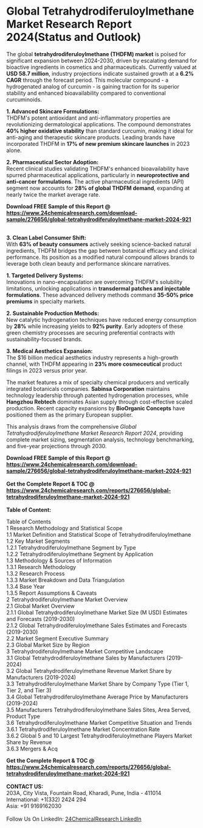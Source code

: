 <h1>Global Tetrahydrodiferuloylmethane Market Research Report 2024(Status and Outlook)</h1><p>The global <strong>tetrahydrodiferuloylmethane (THDFM) market</strong> is poised for significant expansion between 2024-2030, driven by escalating demand for bioactive ingredients in cosmetics and pharmaceuticals. Currently valued at <strong>USD 58.7 million</strong>, industry projections indicate sustained growth at a <strong>6.2% CAGR</strong> through the forecast period. This molecular compound - a hydrogenated analog of curcumin - is gaining traction for its superior stability and enhanced bioavailability compared to conventional curcuminoids.</p><p><strong>1. Advanced Skincare Formulations:</strong><br>
THDFM's potent antioxidant and anti-inflammatory properties are revolutionizing dermatological applications. The compound demonstrates <strong>40% higher oxidative stability</strong> than standard curcumin, making it ideal for anti-aging and therapeutic skincare products. Leading brands have incorporated THDFM in <strong>17% of new premium skincare launches</strong> in 2023 alone.</p><p><strong>2. Pharmaceutical Sector Adoption:</strong><br>
Recent clinical studies validating THDFM's enhanced bioavailability have spurred pharmaceutical applications, particularly in <strong>neuroprotective and anti-cancer formulations</strong>. The active pharmaceutical ingredients (API) segment now accounts for <strong>28% of global THDFM demand</strong>, expanding at nearly twice the market average rate.</p><div><b>Download FREE Sample of this Report @ 
            <a href="https://www.24chemicalresearch.com/download-sample/276656/global-tetrahydrodiferuloylmethane-market-2024-921">
            https://www.24chemicalresearch.com/download-sample/276656/global-tetrahydrodiferuloylmethane-market-2024-921</a></b></div><br><p><strong>3. Clean Label Consumer Shift:</strong><br>
With <strong>63% of beauty consumers</strong> actively seeking science-backed natural ingredients, THDFM bridges the gap between botanical efficacy and clinical performance. Its position as a modified natural compound allows brands to leverage both clean beauty and performance skincare narratives.</p><p><strong>1. Targeted Delivery Systems:</strong><br>
Innovations in nano-encapsulation are overcoming THDFM's solubility limitations, unlocking applications in <strong>transdermal patches and injectable formulations</strong>. These advanced delivery methods command <strong>35-50% price premiums</strong> in specialty markets.</p><p><strong>2. Sustainable Production Methods:</strong><br>
New catalytic hydrogenation techniques have reduced energy consumption by <strong>28%</strong> while increasing yields to <strong>92% purity</strong>. Early adopters of these green chemistry processes are securing preferential contracts with sustainability-focused brands.</p><p><strong>3. Medical Aesthetics Expansion:</strong><br>
The $16 billion medical aesthetics industry represents a high-growth channel, with THDFM appearing in <strong>23% more cosmeceutical</strong> product filings in 2023 versus prior year.</p><p>The market features a mix of specialty chemical producers and vertically integrated botanicals companies. <strong>Sabinsa Corporation</strong> maintains technology leadership through patented hydrogenation processes, while <strong>Hangzhou Rebtech</strong> dominates Asian supply through cost-effective scaled production. Recent capacity expansions by <strong>BioOrganic Concepts</strong> have positioned them as the primary European supplier.</p><p>This analysis draws from the comprehensive <em>Global Tetrahydrodiferuloylmethane Market Research Report 2024</em>, providing complete market sizing, segmentation analysis, technology benchmarking, and five-year projections through 2030.</p><div><b>Download FREE Sample of this Report @ 
            <a href="https://www.24chemicalresearch.com/download-sample/276656/global-tetrahydrodiferuloylmethane-market-2024-921">
            https://www.24chemicalresearch.com/download-sample/276656/global-tetrahydrodiferuloylmethane-market-2024-921</a></b></div><br><div><b>Get the Complete Report & TOC @ 
            <a href="https://www.24chemicalresearch.com/reports/276656/global-tetrahydrodiferuloylmethane-market-2024-921">
            https://www.24chemicalresearch.com/reports/276656/global-tetrahydrodiferuloylmethane-market-2024-921</a></b></div><br>
            <b>Table of Content:</b><p>Table of Contents<br />
1 Research Methodology and Statistical Scope<br />
1.1 Market Definition and Statistical Scope of Tetrahydrodiferuloylmethane<br />
1.2 Key Market Segments<br />
1.2.1 Tetrahydrodiferuloylmethane Segment by Type<br />
1.2.2 Tetrahydrodiferuloylmethane Segment by Application<br />
1.3 Methodology & Sources of Information<br />
1.3.1 Research Methodology<br />
1.3.2 Research Process<br />
1.3.3 Market Breakdown and Data Triangulation<br />
1.3.4 Base Year<br />
1.3.5 Report Assumptions & Caveats<br />
2 Tetrahydrodiferuloylmethane Market Overview<br />
2.1 Global Market Overview<br />
2.1.1 Global Tetrahydrodiferuloylmethane Market Size (M USD) Estimates and Forecasts (2019-2030)<br />
2.1.2 Global Tetrahydrodiferuloylmethane Sales Estimates and Forecasts (2019-2030)<br />
2.2 Market Segment Executive Summary<br />
2.3 Global Market Size by Region<br />
3 Tetrahydrodiferuloylmethane Market Competitive Landscape<br />
3.1 Global Tetrahydrodiferuloylmethane Sales by Manufacturers (2019-2024)<br />
3.2 Global Tetrahydrodiferuloylmethane Revenue Market Share by Manufacturers (2019-2024)<br />
3.3 Tetrahydrodiferuloylmethane Market Share by Company Type (Tier 1, Tier 2, and Tier 3)<br />
3.4 Global Tetrahydrodiferuloylmethane Average Price by Manufacturers (2019-2024)<br />
3.5 Manufacturers Tetrahydrodiferuloylmethane Sales Sites, Area Served, Product Type<br />
3.6 Tetrahydrodiferuloylmethane Market Competitive Situation and Trends<br />
3.6.1 Tetrahydrodiferuloylmethane Market Concentration Rate<br />
3.6.2 Global 5 and 10 Largest Tetrahydrodiferuloylmethane Players Market Share by Revenue<br />
3.6.3 Mergers & Acq</p><div><b>Get the Complete Report & TOC @ 
            <a href="https://www.24chemicalresearch.com/reports/276656/global-tetrahydrodiferuloylmethane-market-2024-921">
            https://www.24chemicalresearch.com/reports/276656/global-tetrahydrodiferuloylmethane-market-2024-921</a></b></div><br><b>CONTACT US:</b><br>
            203A, City Vista, Fountain Road, Kharadi, Pune, India - 411014<br>
            International: +1(332) 2424 294<br>
            Asia: +91 9169162030 <br><br>
            Follow Us On LinkedIn: <a href="https://www.linkedin.com/company/24chemicalresearch/">24ChemicalResearch LinkedIn</a>